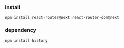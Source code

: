 ### install

`npm install react-router@next react-router-dom@next`

### dependency

`npm install history`